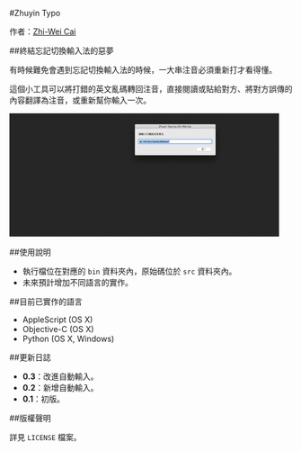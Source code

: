 #Zhuyin Typo

作者：[Zhi-Wei Cai](http://vox.vg/)

##終結忘記切換輸入法的惡夢

有時候難免會遇到忘記切換輸入法的時候，一大串注音必須重新打才看得懂。

這個小工具可以將打錯的英文亂碼轉回注音，直接閱讀或貼給對方、將對方誤傳的內容翻譯為注音，或重新幫你輸入一次。

![使用範例](demo.gif)

##使用說明

- 執行檔位在對應的 `bin` 資料夾內，原始碼位於 `src` 資料夾內。
- 未來預計增加不同語言的實作。

##目前已實作的語言

- AppleScript (OS X)
- Objective-C (OS X)
- Python (OS X, Windows)

##更新日誌

- **0.3**：改進自動輸入。
- **0.2**：新增自動輸入。
- **0.1**：初版。 

##版權聲明

詳見 `LICENSE` 檔案。